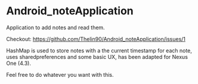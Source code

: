 # Android_noteApplication
Application to add notes and read them.

Checkout: https://github.com/Thelin90/Android_noteApplication/issues/1

HashMap is used to store notes with a the current timestamp for each note, uses sharedpreferences and some basic UX, has been adapted for Nexus One (4.3).

Feel free to do whatever you want with this.
